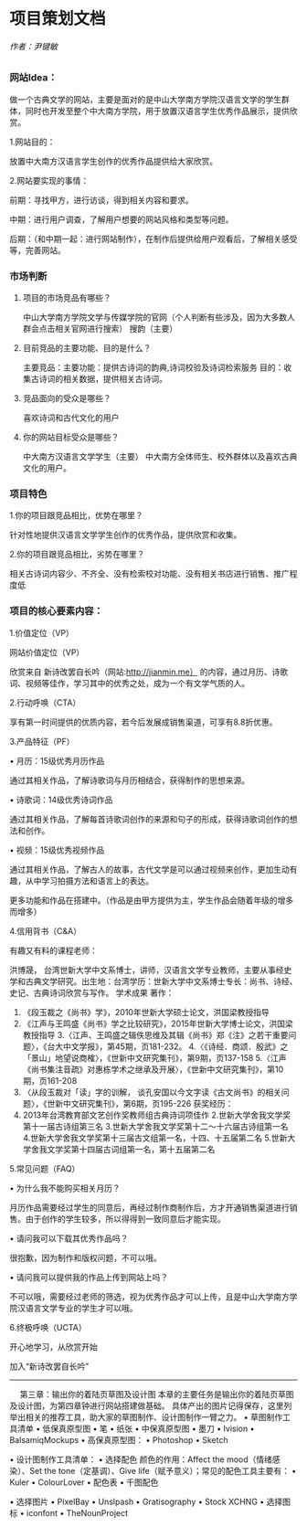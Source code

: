 # 项目策划文档
###### 作者：尹键敏

### 网站Idea：
 做一个古典文学的网站，主要是面对的是中山大学南方学院汉语言文学的学生群体，同时也开发至整个中大南方学院，用于放置汉语言学生优秀作品展示，提供欣赏。

1.网站目的：

放置中大南方汉语言学生创作的优秀作品提供给大家欣赏。

2.网站要实现的事情：

前期：寻找甲方，进行访谈，得到相关内容和要求。

中期：进行用户调查，了解用户想要的网站风格和类型等问题。

后期：（和中期一起：进行网站制作），在制作后提供给用户观看后，了解相关感受等，完善网站。 

### 市场判断
1. 项目的市场竞品有哪些？
  
   中山大学南方学院文学与传媒学院的官网（个人判断有些涉及，因为大多数人群会点击相关官网进行搜索）
搜韵（主要）
2. 目前竞品的主要功能、目的是什么？

    主要竞品：主要功能：提供古诗词的韵典,诗词校验及诗词检索服务
目的：收集古诗词的相关数据，提供相关古诗词。
3. 竞品面向的受众是哪些？

    喜欢诗词和古代文化的用户
4. 你的网站目标受众是哪些？

   中大南方汉语言文学学生（主要）
中大南方全体师生、校外群体以及喜欢古典文化的用户。

### 项目特色
1.你的项目跟竞品相比，优势在哪里？

针对性地提供汉语言文学学生创作的优秀作品，提供欣赏和收集。

2.你的项目跟竞品相比，劣势在哪里？

相关古诗词内容少、不齐全、没有检索校对功能、没有相关书店进行销售、推广程度低

### 项目的核心要素内容：
1.价值定位（VP）

网站价值定位（VP）

欣赏来自 新诗改罢自长吟（网站:http://jianmin.me） 的内容，通过月历、诗歌词、视频等佳作，学习其中的优秀之处，成为一个有文学气质的人。

2.行动呼唤（CTA）

享有第一时间提供的优质内容，若今后发展成销售渠道，可享有8.8折优惠。

3.产品特征（PF）

•	月历：15级优秀月历作品

通过其相关作品，了解诗歌词与月历相结合，获得制作的思想来源。

•	诗歌词：14级优秀诗词作品

通过其相关作品，了解每首诗歌词创作的来源和句子的形成，获得诗歌词创作的想法和创作。

•	视频：15级优秀视频作品

通过其相关作品，了解古人的故事，古代文学是可以通过视频来创作，更加生动有趣，从中学习拍摄方法和语言上的表达。

更多功能和作品在搭建中。（作品是由甲方提供为主，学生作品会随着年级的增多而增多）

4.信用背书（C&A）

有趣又有料的课程老师：

洪博晟， 台湾世新大学中文系博士，讲师，汉语言文学专业教师，主要从事经史学和古典文学研究。出生地：台湾学历：世新大学中文系博士专长：尚书、诗经、史记、古典诗词欣赏与写作。
学术成果
著作：
1. 《段玉裁之《尚书》学》，2010年世新大学硕士论文，洪国梁教授指导
2. 《江声与王鸣盛《尚书》学之比较研究》，2015年世新大学博士论文，洪国梁教授指导
3.〈江声、王鸣盛之辑佚思维及其辑《尚书》郑《注》之若干重要问题〉，《台大中文学报》，第45期，页181-232。
4.〈《诗经．商颂．殷武》之「景山」地望说商榷〉，《世新中文研究集刊》，第9期，页137-158
5.〈江声《尚书集注音疏》对惠栋学术之继承及开展〉，《世新中文研究集刊》，第10期，页161-208
6. 〈从段玉裁对「读」字的训解， 谈孔安国以今文字读《古文尚书》的相关问题〉，《世新中文研究集刊》，第6期，页195-226
获奖经历：
1. 2013年台湾教育部文艺创作奖教师组古典诗词项佳作
2.世新大学舍我文学奖第十一届古诗组第三名
3.世新大学舍我文学奖第十二～十六届古诗组第一名
4.世新大学舍我文学奖第十三届古文组第一名，十四、十五届第二名
5.世新大学舍我文学奖第十四届古词组第一名，第十五届第二名


5.常见问题（FAQ）

•	为什么我不能购买相关月历？

月历作品需要经过学生的同意后，再经过制作商制作后，方才开通销售渠道进行销售。由于创作的学生较多，所以得得到一致同意后才能实现。

•	请问我可以下载其优秀作品吗？

很抱歉，因为制作和版权问题，不可以哦。

•	请问我可以提供我的作品上传到网站上吗？

不可以哦，需要经过老师的筛选，视为优秀作品才可以上传，且是中山大学南方学院汉语言文学专业的学生才可以哦。


6.终极呼唤（UCTA）

开心地学习，从欣赏开始

加入“新诗改罢自长吟”

---

 
第三章：输出你的着陆页草图及设计图
本章的主要任务是输出你的着陆页草图及设计图，为第四章钟进行网站搭建做基础。
具体产出的图片记得保存，这里列举出相关的推荐工具，助大家的草图制作、设计图制作一臂之力。
•	草图制作工具清单
•	低保真原型图
•	笔
•	纸张
•	中保真原型图
•	墨刀
•	Ivision
•	BalsamiqMockups
•	高保真原型图：
•	Photoshop
•	Sketch

•	设计图制作工具清单：
•	选择配色
颜色的作用：Affect the mood（情绪感染）、Set the tone（定基调）、Give life（赋予意义）；常见的配色工具主要有：
•	Kuler
•	ColourLover
•	配色表
•	千图配色

•	选择图片
•	PixelBay
•	Unslpash
•	Gratisography
•	Stock XCHNG
•	选择图标
•	iconfont
•	TheNounProject
